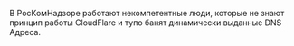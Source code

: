 В РосКомНадзоре работают некомпетентные люди, которые не знают принцип работы CloudFlare и тупо банят динамически выданные DNS Адреса.
